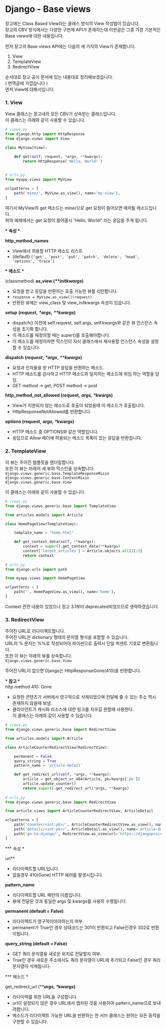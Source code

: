 # Django - Base views

장고에는 Class Based View라는 클래스 방식의 View 작성법이 있습니다.  
장고의 CBV 방식에서는 다양한 구현체 API가 존재하는데 이번글은 그중 가장 기본적인 Base views에 대한 내용입니다.

먼저 장고의 Base views API에는 다음의 세 가지의 View가 존재합니다.   
1. View  
2. TemplateView  
3. RedirectView

순서대로 장고 공식 문서에 있는 내용대로 정리해보겠습니다.  
\( 번역글에 가깝습니다 \)  
먼저 View에 대해서입니다.

### **1. View**

View 클래스는 장고내의 모든 CBV가 상속받는 클래스입니다.  
이 클래스는 아래와 같이 사용할 수 있습니다.

```python
# views.py
from django.http import HttpResponse
from django.views import View

class MyView(View):

    def get(self, request, *args, **kwargs):
        return HttpResponse('Hello, World!')
        
        
# urls.py
from myapp.views import MyView

urlpatterns = [
    path('mine/', MyView.as_view(), name='my-view'),
]
```

여기서 MyView의 get 메소드는 mine/으로 get 요청이 들어오면 매치될 메소드입니다.  
위의 예제에서는 get 요청이 들어올시 'Hello, World!' 라는 응답을 주게 됩니다.  
  
**\* 속성 \***  
  
**http\_method\_names**  
- View에서 허용할 HTTP 메소드 리스트  
- \(default\) `['get', 'post', 'put', 'patch', 'delete', 'head', 'options', 'trace']`  
  
  
**\* 메소드 \***  
  
\(classmethod\) **as\_view \(**_**\*\*initkwargs**_**\)**  
- 요청을 받고 응답을 반환하는 호출 가능한 뷰를 리턴합니다.  
- `response = MyView.as_view()(request)`  
- 반환된 뷰에는 view\_class 및 view\_initkwargs 속성이 있습니다.  
  
**setup** **\(**_**request**_**,** _**\*args**_**,** _**\*\*kwargs**_**\)**  
- dispatch\(\) 이전에 self.request, self.args, self.kwargs와 같은 뷰 인스턴스 속성을 초기화 합니다.  
- 이 메소드를 재정의할 때는 super\(\)를 호출해야합니다.  
- 이 메소드를 재정의하면 믹스인이 자식 클래스에서 재사용할 인스턴스 속성을 설정할 수 있습니다.  
  
 **dispatch** **\(**_**request**_**,** _**\*args**_**,** _**\*\*kwargs**_**\)**  
- 요청과 인자들을 받 HTTP 응답을 반환하는 메소드.  
- HTTP 메소드를 검사하고 HTTP 메소드와 일치하는 메소드에 위임 하는 역할을 담당.  
- GET method -&gt; get, POST method -&gt; post  
  
**http\_method\_not\_allowed \(request,** _**args, \***_**kwargs\)**  
- View가 지원되지 않는 메소드로 호출이 되었을때 이 메소드가 호출됩니다.  
- HttpResponseNotAllowed를 반환합니다.  
  
**options \(request,** _**args, \***_**kwargs\)**  
- HTTP 메소드 중 OPTIONS와 같은 역할입니다.  
- 응답으로 Allow 헤더에 허용되는 메소드 목록이 있는 응답을 반환힙니다.

### 2. TemplateView

이 뷰는 주어진 템플릿을 렌더링합니다.  
또한 이 뷰는 아래의 세 뷰와 믹스인을 상속합니다.  
`django.views.generic.base.TemplateResponseMixin  
django.views.generic.base.ContextMixin  
django.views.generic.base.View`  
  
이 클래스는 아래와 같이 사용할 수 있습니다.

```python
# views.py 
from django.views.generic.base import TemplateView

from articles.models import Article

class HomePageView(TemplateView):

    template_name = "home.html"

    def get_context_data(self, **kwargs):
        context = super().get_context_data(**kwargs)
        context['latest_articles'] = Article.objects.all()[:5]
        return context
        
# urls.py
from django.urls import path

from myapp.views import HomePageView

urlpatterns = [
    path('', HomePageView.as_view(), name='home'),
]
```

Context 관련 내용이 있었으나 장고 3.1부터 deprecated되었으므로 생략하겠습니다.

### 3. RedirectView

주어진 URL로 리다이렉트합니다.  
주어진 URL은 dictionary 형태의 문자열 형식을 포함할 수 있습니다.  
URL의 % 문자는 %%로 작성되어야 파이썬으로 출력시 단일 퍼센트 기호로 변환됩니다.  
또한 이 뷰는 아래의 뷰를 상속합니다.  
`django.views.generic.base.View`  
  
주어진 URL이 없으면 Django는 HttpResponseGone\(410\)을 반환합니다.  
  
**\* 참고 \***  
http method 410: Gone  
- 요청한 콘텐츠가 서버에서 영구적으로 삭제되었으며 전달해 줄 수 있는 주소 역시 존재하지 않을때 보냄.  
- 클라이언트가 캐시와 리소스에 대한 링크를 지우길 원할때 사용한다.  
이 클래스는 아래와 같이 사용할 수 있습니다.

```python
# views.py 
from django.views.generic.base import RedirectView

from articles.models import Article

class ArticleCounterRedirectView(RedirectView):

    permanent = False
    query_string = True
    pattern_name = 'article-detail'

    def get_redirect_url(self, *args, **kwargs):
        article = get_object_or_404(Article, pk=kwargs['pk'])
        article.update_counter()
        return super().get_redirect_url(*args, **kwargs)
        
# urls.py
from django.views.generic.base import RedirectView

from article.views import ArticleCounterRedirectView, ArticleDetail

urlpatterns = [
    path('counter/<int:pk>/', ArticleCounterRedirectView.as_view(), name='article-counter'),
    path('details/<int:pk>/', ArticleDetail.as_view(), name='article-detail'),
    path('go-to-django/', RedirectView.as_view(url='https://djangoproject.com'), name='go-to-django'),
]
```

**\* 속성 \*  
  
url**  
- 리다이렉트할 URL입니다.  
- 없을경우 410\(Gone\) HTTP 에러를 발생시킵니다.  
  
**pattern\_name**  
- 리다이렉트할 URL 패턴의 이름입니다.  
- 뷰에 전달된 것과 동일한 args 및 kwargs를 사용하 수행됩니다.  
  
**permanent \(default = False\)**  
- 리다이렉트가 영구적이어야하는지 여부.  
- permanent가 True인 경우 상태코드는 301이 반환되고 False인경우 302로 반환이됩니다.  
  
**query\_string \(default = False\)**  
- GET 쿼리 문자열을 새로운 위치로 전달할지 여부.  
- True인 경우 새로운 주소에서도 쿼리 문자열이 URL에 추가되고 False인 경우 쿼리 문자열이 삭제됩니다.  
  
**\* 메소드 \*  
  
get\_redirect\_url \(**_**args, \***_**kwargs\)**  
-  리다이렉를 위한 URL을 구성합니다.  
- url이 설정되지 않은 경우 URL에서 캡처된 것을 사용하여 pattern\_name으로 보내려합니다.  
- 메소드가 리다이렉트 가능한 URL을 반환하는 한 서브 클래스는 원하는 모든 동작을 구현할 수 있습니다.

